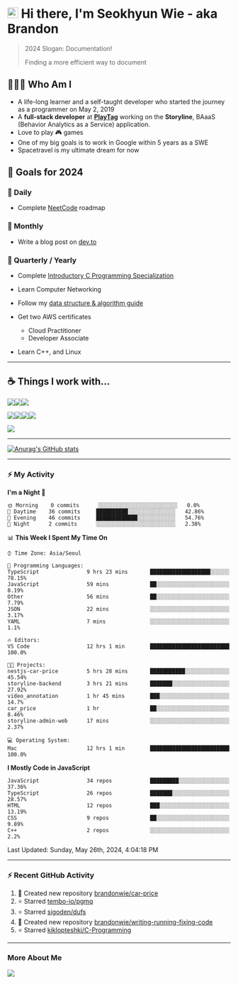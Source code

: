 # <img src='https://qpluspicture.oss-cn-beijing.aliyuncs.com/6LjjQA/Hi.gif' alt='Hi' width="24"/> Hi there, I'm Seokhyun Wie - aka Brandon

> 2024 Slogan: Documentation!
>
> Finding a more efficient way to document

## 🧑🏻‍💻 Who Am I

- A life-long learner and a self-taught developer who started the journey as a programmer on May 2, 2019
- A **full-stack developer** at [**PlayTag**](https://playtag.ai/) working on the **Storyline**, BAaaS (Behavior Analytics as a Service) application.
- Love to play 🎮 games
- One of my big goals is to work in Google within 5 years as a SWE
- Spacetravel is my ultimate dream for now

## 🥅 Goals for 2024

### 📅 Daily

- Complete [NeetCode](https://neetcode.io/) roadmap

### 📅 Monthly

- Write a blog post on [dev.to](https://dev.to/brandonwie)

### 📅 Quarterly / Yearly

- Complete [Introductory C Programming Specialization
  ](https://www.coursera.org/specializations/c-programming)
- Learn Computer Networking
- Follow my [data structure & algorithm guide](https://www.notion.so/brandonwie/How-to-Get-a-Software-Engineer-Job-at-Google-and-Other-Top-Tech-Companies-fc46fa68254449c49472c84584905409)

- Get two AWS certificates

  - Cloud Practitioner
  - Developer Associate

- Learn C++, and Linux

---

## ☕️ Things I work with...

<img src="https://ziadoua.github.io/m3-Markdown-Badges/badges/TypeScript/typescript1.svg" /><img src="https://ziadoua.github.io/m3-Markdown-Badges/badges/React/react1.svg" /><img src="https://ziadoua.github.io/m3-Markdown-Badges/badges/NextJS/nextjs1.svg" />

<img src="https://ziadoua.github.io/m3-Markdown-Badges/badges/NodeJS/nodejs1.svg" /><img src="https://ziadoua.github.io/m3-Markdown-Badges/badges/NestJS/nestjs1.svg" /><img src="  https://ziadoua.github.io/m3-Markdown-Badges/badges/PostgreSQL/postgresql1.svg" /><img src="https://ziadoua.github.io/m3-Markdown-Badges/badges/Docker/docker1.svg" />

<img src="https://ziadoua.github.io/m3-Markdown-Badges/badges/Python/python1.svg" />

---

<!-- GitHub Stats -->

[![Anurag's GitHub stats](https://github-readme-stats.vercel.app/api?username=brandonwie&show_icons=true&title_color=ffc857&icon_color=8ac926&text_color=daf7dc&bg_color=151515&hide=stars&custom_title=Brandon's GitHub Stats)](https://github.com/anuraghazra/github-readme-stats)

---

### ⚡ My Activity

<!--START_SECTION:waka-->
**I'm a Night 🦉** 

```text
🌞 Morning    0 commits      ░░░░░░░░░░░░░░░░░░░░░░░░░   0.0% 
🌆 Daytime    36 commits     ██████████░░░░░░░░░░░░░░░   42.86% 
🌃 Evening    46 commits     █████████████░░░░░░░░░░░░   54.76% 
🌙 Night      2 commits      ░░░░░░░░░░░░░░░░░░░░░░░░░   2.38%

```


📊 **This Week I Spent My Time On** 

```text
⌚︎ Time Zone: Asia/Seoul

💬 Programming Languages: 
TypeScript               9 hrs 23 mins       ███████████████████░░░░░░   78.15% 
JavaScript               59 mins             ██░░░░░░░░░░░░░░░░░░░░░░░   8.19% 
Other                    56 mins             ██░░░░░░░░░░░░░░░░░░░░░░░   7.79% 
JSON                     22 mins             ░░░░░░░░░░░░░░░░░░░░░░░░░   3.17% 
YAML                     7 mins              ░░░░░░░░░░░░░░░░░░░░░░░░░   1.1%

🔥 Editors: 
VS Code                  12 hrs 1 min        █████████████████████████   100.0%

🐱‍💻 Projects: 
nestjs-car-price         5 hrs 28 mins       ███████████░░░░░░░░░░░░░░   45.54% 
storyline-backend        3 hrs 21 mins       ███████░░░░░░░░░░░░░░░░░░   27.92% 
video_annotation         1 hr 45 mins        ███░░░░░░░░░░░░░░░░░░░░░░   14.7% 
car_price                1 hr                ██░░░░░░░░░░░░░░░░░░░░░░░   8.46% 
storyline-admin-web      17 mins             ░░░░░░░░░░░░░░░░░░░░░░░░░   2.37%

💻 Operating System: 
Mac                      12 hrs 1 min        █████████████████████████   100.0%

```

**I Mostly Code in JavaScript** 

```text
JavaScript               34 repos            █████████░░░░░░░░░░░░░░░░   37.36% 
TypeScript               26 repos            ███████░░░░░░░░░░░░░░░░░░   28.57% 
HTML                     12 repos            ███░░░░░░░░░░░░░░░░░░░░░░   13.19% 
CSS                      9 repos             ██░░░░░░░░░░░░░░░░░░░░░░░   9.89% 
C++                      2 repos             ░░░░░░░░░░░░░░░░░░░░░░░░░   2.2%

```



<!--END_SECTION:waka-->

<!--RECENT_ACTIVITY:last_update-->
Last Updated: Sunday, May 26th, 2024, 4:04:18 PM
<!--RECENT_ACTIVITY:last_update_end-->

---

### ⚡ Recent GitHub Activity

<!--RECENT_ACTIVITY:start-->

1. 📔 Created new repository [brandonwie/car-price](https://github.com/brandonwie/car-price)
2. ⭐ Starred [tembo-io/pgmq](https://github.com/tembo-io/pgmq)
3. ⭐ Starred [sigoden/dufs](https://github.com/sigoden/dufs)
4. 📔 Created new repository [brandonwie/writing-running-fixing-code](https://github.com/brandonwie/writing-running-fixing-code)
5. ⭐ Starred [kiklopteshki/C-Programming](https://github.com/kiklopteshki/C-Programming)
<!--RECENT_ACTIVITY:end-->

[youtube]: https://www.youtube.com/channel/UC7tk3UT7nn3cZNC2KBdb-4Q
[linkedin]: https://linkedin.com/in/brandonwie
[twitter]: https://twitter.com/brandonwie

---

### More About Me

[<img src="https://ziadoua.github.io/m3-Markdown-Badges/badges/LinkedIn/linkedin1.svg" />][linkedin]
